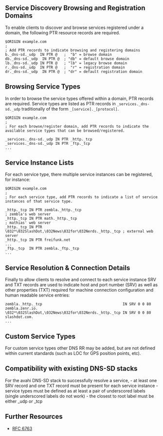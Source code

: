  

## Service Discovery Browsing and Registration Domains

To enable clients to discover and browse services registered under a domain, the following PTR resource records are required.

```
$ORIGIN example.com
;
; Add PTR records to indicate browsing and registering domains
b._dns-sd._udp  IN PTR @   ;  "b" = browse domain
db._dns-sd._udp  IN PTR @  ; "db" = default browse domain
lb._dns-sd._udp IN PTR @   ; "lb" = legacy browse domain 
r._dns-sd._udp  IN PTR @   ;  "r" = registration domain
dr._dns-sd._udp  IN PTR @  ; "dr" = default registration domain
```

## Browsing Service Types

In order to browse the service types offered within a domain, PTR records are required. Service types are listed as PTR records in `_services._dns-sd._udp` traditionally of the form `_[service]._[protocol]`.


```
$ORIGIN example.com
;
; For each browse/register domain, add PTR records to indicate the available service types that can be browsed/registered.

_services._dns-sd._udp IN PTR _http._tcp
_services._dns-sd._udp IN PTR _ftp._tcp
...
```

## Service Instance Lists

For each service type, there multiple service instances can be registered, for instance:

```
$ORIGIN example.com
;
; For each service type, add PTR records to indicate a list of service instances of that service type. 

_http._tcp IN PTR zembla._http._tcp                                     ; zembla's web server
_http._tcp IN PTR math._http._tcp                                       ; mathias' web server
_http._tcp IN PTR \032*\032SlashDot,\032News\032for\032Nerds._http._tcp ; external web server
_http._tcp IN PTR freifunk.net
...
_ftp._tcp  IN PTR zembla._ftp._tcp
...
```

## Service Resolution & Connection Details

Finally to allow clients to resolve and connect to each service instance SRV and TXT records are used to indicate host and port number (SRV) as well as other properties (TXT) required for machine connection configuration and human readable service entries:

```
zembla._http._tcp                                     IN SRV 0 0 80 zembla.zenr.io.
\032*\032SlashDot,\032News\032for\032Nerds._http._tcp IN SRV 0 0 80 slashdot.com.
...
```

## Custom Service Types

For custom service types other DNS RR may be added, but are not defined within current standards (such as LOC for GPS position points, etc). 

## Compatibility with existing DNS-SD stacks

For the avahi DNS-SD stack to successfully resolve a service, 
    - at least one SRV record and one TXT record must be present for each service instance
    - service types must be defined as at least a pair of underscored labels (single underscored labels do not work)
    - the closest to root label must be either \_udp or \_tcp

## Further Resources

- [RFC 6763](https://www.rfc-editor.org/rfc/rfc6763)
